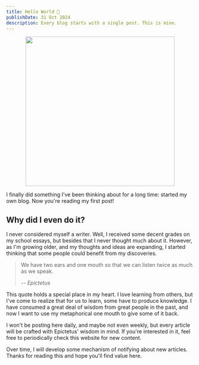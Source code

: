 ```yaml
---
title: Hello World 👋
publishDate: 31 Oct 2024
description: Every blog starts with a single post. This is mine.
---
```


<img src="/assets/blog/hello_world_post_header.png" width="400" style="margin-left:50%; transform: translateX(-50%);" />

I finally did something I've been thinking about for a long time: started my own blog. Now you're reading my first post!

## Why did I even do it?

I never considered myself a writer.
Well, I received some decent grades on my school essays, but besides that I never thought much about it.
However, as I'm growing older, and my thoughts and ideas are expanding,
I started thinking that some people could benefit from my discoveries.


> We have two ears and one mouth so that we can listen twice as much as we speak.
>
> -- <cite>Epictetus</cite>

This quote holds a special place in my heart. I love learning from others,
but I've come to realize that for us to learn, some have to produce knowledge.
I have consumed a great deal of wisdom from great people in the past, and now I want to use my metaphorical one
mouth to give some of it back. 

I won't be posting here daily, and maybe not even weekly, but every article will be crafted with Epictetus' wisdom in mind.
If you're interested in it, feel free to periodically check this website for new content.

Over time, I will develop some mechanism of notifying about new articles. Thanks for reading this and hope you'll find value here.

